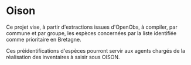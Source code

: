 # Oison

Ce projet vise, à partir d'extractions issues d'OpenObs, à compiler, par commune et par groupe, les espèces concernées par la liste identifiée comme prioritaire en Bretagne.

Ces préidentifications d'espèces pourront servir aux agents chargés de la réalisation des inventaires à saisir sous OISON.
